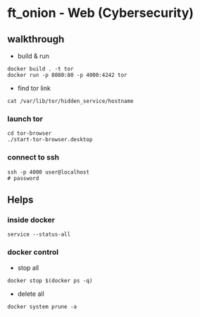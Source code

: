 # ft_onion - Web (Cybersecurity)

## walkthrough

- build & run
```
docker build . -t tor
docker run -p 8080:80 -p 4000:4242 tor
```
- find tor link
```
cat /var/lib/tor/hidden_service/hostname
```

### launch tor
```
cd tor-browser
./start-tor-browser.desktop
```

### connect to ssh
```
ssh -p 4000 user@localhost
# password
```


## Helps

### inside docker
```
service --status-all
```

### docker control

- stop all
```
docker stop $(docker ps -q)
```
- delete all
```
docker system prune -a
```
